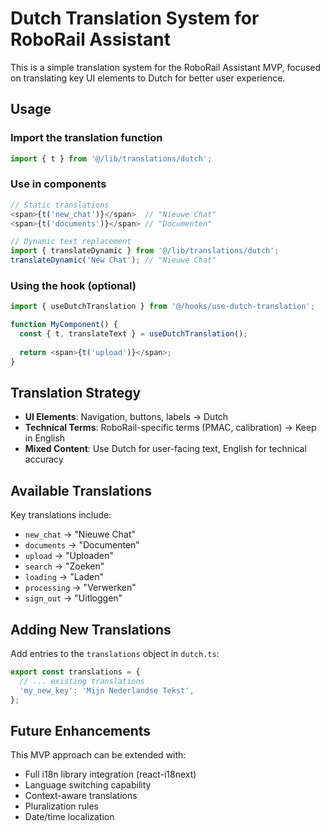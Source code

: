 # Dutch Translation System for RoboRail Assistant

This is a simple translation system for the RoboRail Assistant MVP, focused on translating key UI elements to Dutch for better user experience.

## Usage

### Import the translation function
```typescript
import { t } from '@/lib/translations/dutch';
```

### Use in components
```typescript
// Static translations
<span>{t('new_chat')}</span>  // "Nieuwe Chat"
<span>{t('documents')}</span> // "Documenten"

// Dynamic text replacement
import { translateDynamic } from '@/lib/translations/dutch';
translateDynamic('New Chat'); // "Nieuwe Chat"
```

### Using the hook (optional)
```typescript
import { useDutchTranslation } from '@/hooks/use-dutch-translation';

function MyComponent() {
  const { t, translateText } = useDutchTranslation();
  
  return <span>{t('upload')}</span>;
}
```

## Translation Strategy

- **UI Elements**: Navigation, buttons, labels → Dutch
- **Technical Terms**: RoboRail-specific terms (PMAC, calibration) → Keep in English
- **Mixed Content**: Use Dutch for user-facing text, English for technical accuracy

## Available Translations

Key translations include:
- `new_chat` → "Nieuwe Chat"
- `documents` → "Documenten"
- `upload` → "Uploaden"
- `search` → "Zoeken"
- `loading` → "Laden"
- `processing` → "Verwerken"
- `sign_out` → "Uitloggen"

## Adding New Translations

Add entries to the `translations` object in `dutch.ts`:

```typescript
export const translations = {
  // ... existing translations
  'my_new_key': 'Mijn Nederlandse Tekst',
};
```

## Future Enhancements

This MVP approach can be extended with:
- Full i18n library integration (react-i18next)
- Language switching capability
- Context-aware translations
- Pluralization rules
- Date/time localization
